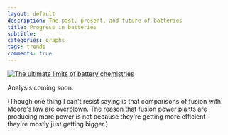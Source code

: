 ```yaml
---
layout: default
description: The past, present, and future of batteries
title: Progress in batteries
subtitle: 
categories: graphs
tags: trends
comments: true
---
```


[![The ultimate limits of battery chemistries](http://www.nature.com/polopoly_fs/7.15872.1393944262!/image/batt2.jpg_gen/derivatives/landscape_630/batt2.jpg)](http://www.nature.com/news/the-rechargeable-revolution-a-better-battery-1.14815)

Analysis coming soon.

(Though one thing I can't resist saying is that comparisons of fusion with Moore's law are overblown. The reason that fusion power plants are producing more power is not because they're getting more efficient - they're mostly just getting bigger.)